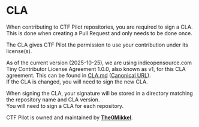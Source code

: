 # CLA

When contributing to CTF Pilot repositories, you are required to sign a CLA.  
This is done when creating a Pull Request and only needs to be done once.

The CLA gives CTF Pilot the permission to use your contribution under its license(s).

As of the current version (2025-10-25), we are using indieopensource.com Tiny Contributor License Agreement 1.0.0, also known as v1, for this CLA agreement. This can be found in [CLA.md](CLA.md) ([Canonical URL](https://github.com/ctfpilot/cla/blob/1a3a56410df569e0672aafd508044da85f194e8b/CLA.md)).  
If the CLA is changed, you will need to sign the new CLA.

When signing the CLA, your signature will be stored in a directory matching the repository name and CLA version.  
You will need to sign a CLA for each repository.

CTF Pilot is owned and maintained by **[The0Mikkel](https://github.com/The0mikkel)**.
